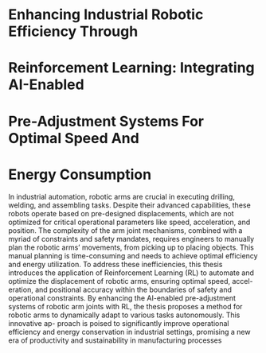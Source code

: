 
# Enhancing Industrial Robotic Efficiency Through
# Reinforcement Learning: Integrating AI-Enabled
# Pre-Adjustment Systems For Optimal Speed And
# Energy Consumption

In industrial automation, robotic arms are crucial in executing drilling, welding, and assembling
tasks. Despite their advanced capabilities, these robots operate based on pre-designed displacements,
which are not optimized for critical operational parameters like speed, acceleration, and position.
The complexity of the arm joint mechanisms, combined with a myriad of constraints and safety
mandates, requires engineers to manually plan the robotic arms’ movements, from picking up to
placing objects. This manual planning is time-consuming and needs to achieve optimal efficiency
and energy utilization.
To address these inefficiencies, this thesis introduces the application of Reinforcement Learning
(RL) to automate and optimize the displacement of robotic arms, ensuring optimal speed, accel-
eration, and positional accuracy within the boundaries of safety and operational constraints. By
enhancing the AI-enabled pre-adjustment systems of robotic arm joints with RL, the thesis proposes
a method for robotic arms to dynamically adapt to various tasks autonomously. This innovative ap-
proach is poised to significantly improve operational efficiency and energy conservation in industrial
settings, promising a new era of productivity and sustainability in manufacturing processes
